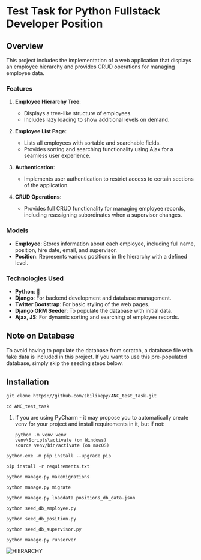 # Test Task for Python Fullstack Developer Position

## Overview

This project includes the implementation of a web application that displays an
employee hierarchy and provides CRUD operations for managing employee data.

### Features

1. **Employee Hierarchy Tree**:
    - Displays a tree-like structure of employees.
    - Includes lazy loading to show additional levels on demand.

2. **Employee List Page**:
    - Lists all employees with sortable and searchable fields.
    - Provides sorting and searching functionality using Ajax for a seamless
      user experience.

3. **Authentication**:
    - Implements user authentication to restrict access to certain sections of
      the application.

4. **CRUD Operations**:
    - Provides full CRUD functionality for managing employee records, including
      reassigning subordinates when a supervisor changes.

### Models

- **Employee**: Stores information about each employee, including full name,
  position, hire date, email, and supervisor.
- **Position**: Represents various positions in the hierarchy with a defined
  level.

### Technologies Used

- **Python**: 🐍
- **Django**: For backend development and database management.
- **Twitter Bootstrap**: For basic styling of the web pages.
- **Django ORM Seeder**: To populate the database with initial data.
- **Ajax, JS**: For dynamic sorting and searching of employee records.

## Note on Database
To avoid having to populate the database from scratch, a database file 
with fake data is included in this project. If you want to use this 
pre-populated database, simply skip the seeding steps below.

## Installation

```
git clone https://github.com/sbilikepy/ANC_test_task.git
```

```
cd ANC_test_task
```

1. If you are using PyCharm - it may propose you to automatically create venv
   for your project
   and install requirements in it, but if not:
    ```
    python -m venv venv
    venv\Scripts\activate (on Windows)
    source venv/bin/activate (on macOS)
    ```

```
python.exe -m pip install --upgrade pip
```

`
pip install -r requirements.txt
`

`
python manage.py makemigrations
`

`
python manage.py migrate
`

`
python manage.py loaddata positions_db_data.json
`

`
python seed_db_employee.py
`

`
python seed_db_position.py
`

`
python seed_db_supervisor.py
`

`
python manage.py runserver
`

![HIERARCHY](https://c.tenor.com/Pm6rIOnmIBYAAAAC/tenor.gif)
